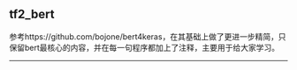 ## tf2_bert

参考https://github.com/bojone/bert4keras，在其基础上做了更进一步精简，只保留bert最核心的内容，并在每一句程序都加上了注释，主要用于给大家学习。


 ------------------
 
 